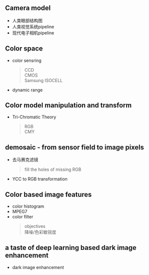 ## Camera model
- 人类眼部结构图
- 人类视觉系统pipeline
- 现代电子相机pipeline

## Color space
- color sensring
    > CCD  
    > CMOS  
    > Samsung ISOCELL  
- dynamic range

## Color model manipulation and transform
- Tri-Chromatic Theory  
    > RGB  
    > CMY

## demosaic - from sensor field to image pixels
- 去马赛克滤镜
    > fill the holes of missing RGB
- YCC to RGB transformation

## Color based image features
- color histogram
- MPEG7
- color filter 
    > objectives  
    > 降噪/色彩敏锐度  

## a taste of deep learning based dark image enhancement
- dark image enhancement
